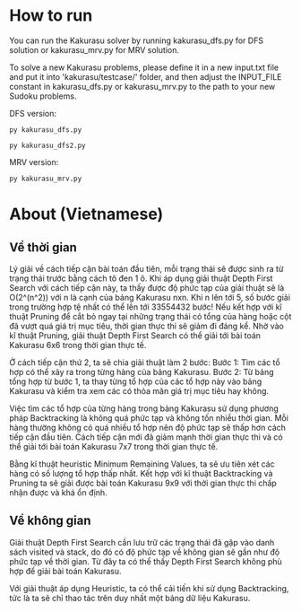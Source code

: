# How to run

You can run the Kakurasu solver by running kakurasu_dfs.py for DFS solution or kakurasu_mrv.py for MRV solution.

To solve a new Kakurasu problems, please define it in a new input.txt file and put it into 'kakurasu/testcase/' folder, and then adjust the INPUT_FILE constant in kakurasu_dfs.py or kakurasu_mrv.py to the path to your new Sudoku problems.

DFS version:

```
py kakurasu_dfs.py
```

```
py kakurasu_dfs2.py
```

MRV version:

```
py kakurasu_mrv.py
```


# About (Vietnamese)

## Về thời gian

Lý giải về cách tiếp cận bài toán đầu tiên, mỗi trạng thái sẽ được sinh ra từ trạng thái trước bằng cách tô đen 1 ô. Khi áp dụng giải thuật Depth First Search với cách tiếp cận này, ta thấy được độ phức tạp của giải thuật sẽ là O(2^(n^2)) với n là cạnh của bảng Kakurasu nxn. Khi n lên tới 5, số bước giải trong trường hợp tệ nhất có thể lên tới 33554432 bước! Nếu kết hợp với kĩ thuật Pruning để cắt bỏ ngay tại những trạng thái có tổng của hàng hoặc cột đã vượt quá giá trị mục tiêu, thời gian thực thi sẽ giảm đi đáng kể. Nhờ vào kĩ thuật Pruning, giải thuật Depth First Search có thể giải tới bài toán Kakurasu 6x6 trong thời gian thực tế. 

Ở cách tiếp cận thứ 2, ta sẽ chia giải thuật làm 2 bước:
    Bước 1: Tìm các tổ hợp có thể xảy ra trong từng hàng của bảng Kakurasu.
    Bước 2: Từ bảng tổng hợp từ bước 1, ta thay từng tổ hợp của các tổ hợp này vào bảng Kakurasu và kiểm tra xem các có thỏa mãn giá trị mục tiêu hay không.

Việc tìm các tổ hợp của từng hàng trong bảng Kakurasu sử dụng phương pháp Backtracking là không quá phức tạp và không tốn nhiều thời gian. Mỗi hàng thường không có quá nhiều tổ hợp nên độ phức tạp sẽ thấp hơn cách tiếp cận đầu tiên. Cách tiếp cận mới đã giảm mạnh thời gian thực thi và có thể giải tới bài toán Kakurasu 7x7 trong thời gian thực tế.

Bằng kĩ thuật heuristic Minimum Remaining Values, ta sẽ ưu tiên xét các hàng có số lượng tổ hợp thấp nhất. Kết hợp với kĩ thuật Backtracking và Pruning ta sẽ giải được bài toán Kakurasu 9x9 với thời gian thực thi chấp nhận được và khá ổn định.

## Về không gian

Giải thuật Depth First Search cần lưu trữ các trạng thái đã gặp vào danh sách visited và stack, do đó có độ phức tạp về không gian sẽ gần như độ phức tạp về thời gian. Từ đây ta có thể thấy Depth First Search không phù hợp để giải bài toán Kakurasu.

Với giải thuật áp dụng Heuristic, ta có thể cải tiến khi sử dụng Backtracking, tức là ta sẽ chỉ thao tác trên duy nhất một bảng dữ liệu Kakurasu.

